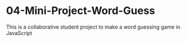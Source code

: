 # 04-Mini-Project-Word-Guess
This is a collaborative student project to make a word guessing game in JavaScript
